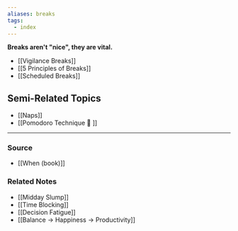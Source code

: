 ```yaml
---
aliases: breaks
tags:
  - index
---
```

**Breaks aren't "nice", they are vital.**

- [[Vigilance Breaks]] 
- [[5 Principles of Breaks]] 
- [[Scheduled Breaks]] 

## Semi-Related Topics

- [[Naps]]
- [[Pomodoro Technique 🍅 ]]

---

### Source
- [[When (book)]]

### Related Notes
- [[Midday Slump]]
- [[Time Blocking]]
- [[Decision Fatigue]]
- [[Balance → Happiness → Productivity]]